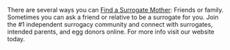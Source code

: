 There are several ways you can <a href="https://www.mysurrogatemom.com/surrogate-mother-members/">Find a Surrogate Mother</a>: Friends or family. Sometimes you can ask a friend or relative to be a surrogate for you. Join the #1 independent surrogacy community and connect with surrogates, intended parents, and egg donors online. For more info visit our website today.
